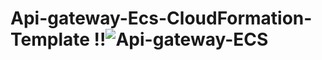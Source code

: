 # Api-gateway-Ecs-CloudFormation-Template !!![Api-gateway-ECS](https://github.com/trediagaurav/Api-gateway-Ecs-CloudFormation-Template/assets/63077892/501a7ba7-bc2b-4549-9738-cfdba2cd926c)
